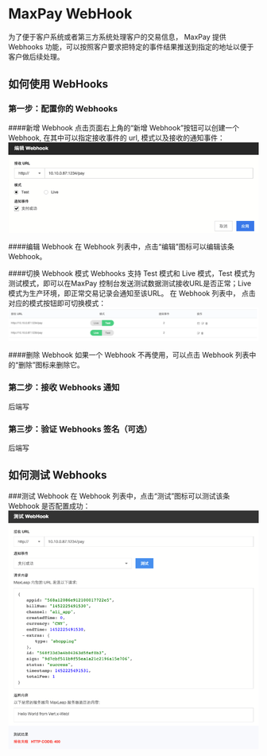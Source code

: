 # MaxPay WebHook
   为了便于客户系统或者第三方系统处理客户的交易信息， MaxPay 提供 Webhooks 功能，可以按照客户要求把特定的事件结果推送到指定的地址以便于客户做后续处理。
 
## 如何使用 WebHooks

### 第一步：配置你的 Webhooks

####新增 Webhook
点击页面右上角的“新增 Webhook”按钮可以创建一个 Webhook, 在其中可以指定接收事件的 url, 模式以及接收的通知事件：
![pay_editwebhook.png](../../../images/pay_editwebhook.png)

####编辑 Webhook
在 Webhook 列表中，点击“编辑”图标可以编辑该条 Webhook。

####切换 Webhook 模式
Webhooks 支持 Test 模式和 Live 模式，Test 模式为测试模式，即可以在MaxPay 控制台发送测试数据测试接收URL是否正常；Live 模式为生产环境，即正常交易记录会通知至该URL。
在 Webhook 列表中， 点击对应的模式按钮即可切换模式：
![pay_changewebhookmode.png](../../../images/pay_changewebhookmode.png)

####删除 Webhook
如果一个 Webhook 不再使用，可以点击 Webhook 列表中的“删除”图标来删除它。

### 第二步：接收 Webhooks 通知
后端写
### 第三步：验证 Webhooks 签名（可选）
后端写
## 如何测试 Webhooks
###测试 Webhook
在 Webhook 列表中，点击“测试”图标可以测试该条 Webhook 是否配置成功：
![pay_testwebhook.png](../../../images/pay_testwebhook.png)





